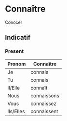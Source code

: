 # Connaître

Conocer

## Indicatif

### Present
|Pronom|Connaître|
|-|-|
|Je|connais|
|Tu|connais|
|Il/Elle|connaît|
|Nous|connaissons|
|Vous|connaissez|
|Ils/Elles|connaissent|
